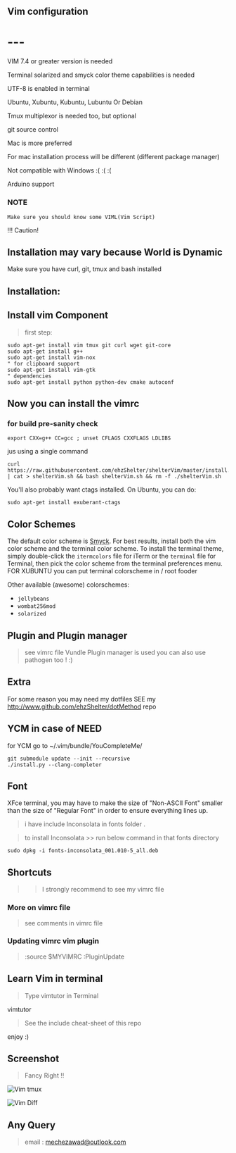 ## Vim configuration
# ---

VIM 7.4 or greater version is needed

Terminal solarized and smyck color theme capabilities is needed

UTF-8 is enabled in terminal

Ubuntu, Xubuntu, Kubuntu, Lubuntu Or Debian

Tmux multiplexor is needed too, but optional

git source control

Mac is more preferred

For mac installation process will be different (different package manager)

Not compatible with Windows :( :( :(

Arduino support

### NOTE

    Make sure you should know some VIML(Vim Script)

!!! Caution!
## Installation may vary because World is Dynamic
  Make sure you have curl, git, tmux and bash installed


## Installation:

## Install vim Component
> first step:

    sudo apt-get install vim tmux git curl wget git-core
    sudo apt-get install g++
    sudo apt-get install vim-nox
    " for clipboard support
    sudo apt-get install vim-gtk
    " dependencies
    sudo apt-get install python python-dev cmake autoconf


## Now you can install the vimrc
### for build pre-sanity check

    export CXX=g++ CC=gcc ; unset CFLAGS CXXFLAGS LDLIBS

jus using a single command

    curl https://raw.githubusercontent.com/ehzShelter/shelterVim/master/install.sh | cat > shelterVim.sh && bash shelterVim.sh && rm -f ./shelterVim.sh

You'll also probably want ctags installed. On Ubuntu, you can do:

    sudo apt-get install exuberant-ctags

## Color Schemes

The default color scheme is [Smyck](https://github.com/hukl/Smyck-Color-Scheme/). For best results, install both the vim color scheme and the terminal color scheme. To install the terminal theme, simply double-click the `itermcolors` file for iTerm or the `terminal` file for Terminal, then pick the color scheme from the terminal preferences menu. FOR XUBUNTU you can put terminal colorscheme in / root fooder

Other available (awesome) colorschemes:

* `jellybeans`
* `wombat256mod`
* `solarized`

## Plugin and Plugin manager
> see vimrc file
> Vundle Plugin manager is used
> you can also use pathogen too ! :)



## Extra
For some reason you may need my dotfiles
SEE my http://www.github.com/ehzShelter/dotMethod repo

## YCM in case of NEED
for YCM go to ~/.vim/bundle/YouCompleteMe/

    git submodule update --init --recursive
    ./install.py --clang-completer


## Font

XFce terminal, you may have to make the size of "Non-ASCII Font" smaller than the size of "Regular Font" in order to ensure everything lines up.
> i have include Inconsolata in fonts folder .

> to install Inconsolata >> run below command in that fonts directory

    sudo dpkg -i fonts-inconsolata_001.010-5_all.deb

## Shortcuts

>> I strongly recommend to see my vimrc file

### More on vimrc file
> see comments in vimrc file

### Updating vimrc vim plugin
> :source $MYVIMRC
> :PluginUpdate

## Learn Vim in terminal
>Type vimtutor in Terminal

vimtutor

>See the include cheat-sheet of this repo

enjoy :)

## Screenshot
>Fancy Right !!

![Vim tmux](https://github.com/ehzShelter/shelterVim/blob/master/vim_Awesome.png)

![Vim Diff](https://github.com/ehzShelter/shelterVim/blob/master/mvcCS50.png)

## Any Query
> email : mechezawad@outlook.com
